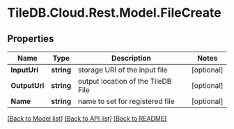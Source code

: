 
# TileDB.Cloud.Rest.Model.FileCreate

## Properties

Name | Type | Description | Notes
------------ | ------------- | ------------- | -------------
**InputUri** | **string** | storage URI of the input file | [optional] 
**OutputUri** | **string** | output location of the TileDB File | [optional] 
**Name** | **string** | name to set for registered file | [optional] 

[[Back to Model list]](../README.md#documentation-for-models)
[[Back to API list]](../README.md#documentation-for-api-endpoints)
[[Back to README]](../README.md)

